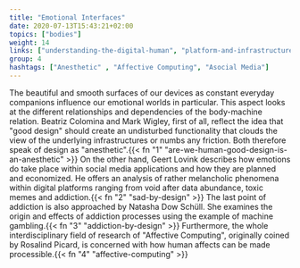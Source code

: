 ```yaml
---
title: "Emotional Interfaces"
date: 2020-07-13T15:43:21+02:00
topics: ["bodies"]
weight: 14
links: ["understanding-the-digital-human", "platform-and-infrastructure-monopolies"]
group: 4
hashtags: ["Anesthetic" , "Affective Computing", "Asocial Media"]
---
```


The beautiful and smooth surfaces of our devices as constant everyday companions influence our emotional worlds in particular. This aspect looks at the different relationships and dependencies of the body-machine relation. Beatriz Colomina and Mark Wigley, first of all, reflect the idea that "good design" should create an undisturbed functionality that clouds the view of the underlying infrastructures or numbs any friction. Both therefore speak of design as "anesthetic".{{< fn "1" "are-we-human-good-design-is-an-anesthetic" >}} On the other hand, Geert Lovink describes how emotions do take place within social media applications and how they are planned and economized. He offers an analysis of rather melancholic phenomena within digital platforms ranging from void after data abundance, toxic memes and addiction.{{< fn "2" "sad-by-design" >}} The last point of addiction is also approached by Natasha Dow Schüll. She examines the origin and effects of addiction processes using the example of machine gambling.{{< fn "3" "addiction-by-design" >}} Furthermore, the whole interdisciplinary field of research of "Affective Computing", originally coined by Rosalind Picard, is concerned with how human affects can be made processible.{{< fn "4" "affective-computing" >}}
